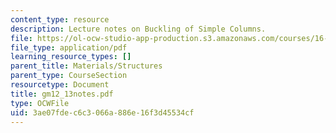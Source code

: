 ```yaml
---
content_type: resource
description: Lecture notes on Buckling of Simple Columns.
file: https://ol-ocw-studio-app-production.s3.amazonaws.com/courses/16-01-unified-engineering-i-ii-iii-iv-fall-2005-spring-2006/3ae07fdec6c3066a886e16f3d45534cf_gm12_13notes.pdf
file_type: application/pdf
learning_resource_types: []
parent_title: Materials/Structures
parent_type: CourseSection
resourcetype: Document
title: gm12_13notes.pdf
type: OCWFile
uid: 3ae07fde-c6c3-066a-886e-16f3d45534cf
---
```

